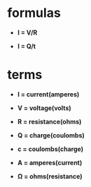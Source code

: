 # formulas

* **I = V/R**

* **I = Q/t**

# terms

* **I = current(amperes)**

* **V = voltage(volts)**

* **R = resistance(ohms)**

* **Q = charge(coulombs)**

* **c = coulombs(charge)**

* **A = amperes(current)**

* **Ω = ohms(resistance)**
